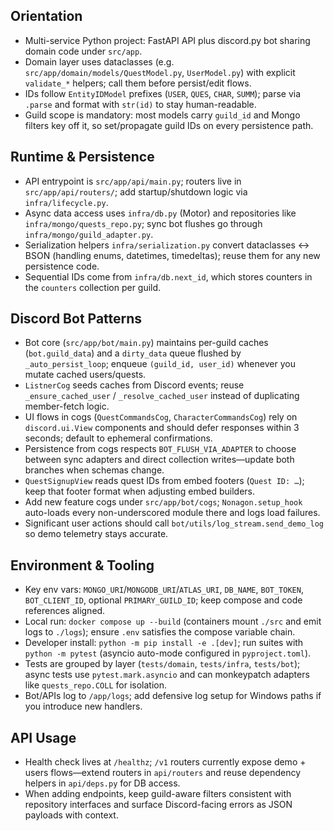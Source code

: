 ## Orientation
- Multi-service Python project: FastAPI API plus discord.py bot sharing domain code under `src/app`.
- Domain layer uses dataclasses (e.g. `src/app/domain/models/QuestModel.py`, `UserModel.py`) with explicit `validate_*` helpers; call them before persist/edit flows.
- IDs follow `EntityIDModel` prefixes (`USER`, `QUES`, `CHAR`, `SUMM`); parse via `.parse` and format with `str(id)` to stay human-readable.
- Guild scope is mandatory: most models carry `guild_id` and Mongo filters key off it, so set/propagate guild IDs on every persistence path.

## Runtime & Persistence
- API entrypoint is `src/app/api/main.py`; routers live in `src/app/api/routers/`; add startup/shutdown logic via `infra/lifecycle.py`.
- Async data access uses `infra/db.py` (Motor) and repositories like `infra/mongo/quests_repo.py`; sync bot flushes go through `infra/mongo/guild_adapter.py`.
- Serialization helpers `infra/serialization.py` convert dataclasses ↔ BSON (handling enums, datetimes, timedeltas); reuse them for any new persistence code.
- Sequential IDs come from `infra/db.next_id`, which stores counters in the `counters` collection per guild.

## Discord Bot Patterns
- Bot core (`src/app/bot/main.py`) maintains per-guild caches (`bot.guild_data`) and a `dirty_data` queue flushed by `_auto_persist_loop`; enqueue `(guild_id, user_id)` whenever you mutate cached users/quests.
- `ListnerCog` seeds caches from Discord events; reuse `_ensure_cached_user` / `_resolve_cached_user` instead of duplicating member-fetch logic.
- UI flows in cogs (`QuestCommandsCog`, `CharacterCommandsCog`) rely on `discord.ui.View` components and should defer responses within 3 seconds; default to ephemeral confirmations.
- Persistence from cogs respects `BOT_FLUSH_VIA_ADAPTER` to choose between sync adapters and direct collection writes—update both branches when schemas change.
- `QuestSignupView` reads quest IDs from embed footers (`Quest ID: …`); keep that footer format when adjusting embed builders.
- Add new feature cogs under `src/app/bot/cogs`; `Nonagon.setup_hook` auto-loads every non-underscored module there and logs load failures.
- Significant user actions should call `bot/utils/log_stream.send_demo_log` so demo telemetry stays accurate.

## Environment & Tooling
- Key env vars: `MONGO_URI`/`MONGODB_URI`/`ATLAS_URI`, `DB_NAME`, `BOT_TOKEN`, `BOT_CLIENT_ID`, optional `PRIMARY_GUILD_ID`; keep compose and code references aligned.
- Local run: `docker compose up --build` (containers mount `./src` and emit logs to `./logs`); ensure `.env` satisfies the compose variable chain.
- Developer install: `python -m pip install -e .[dev]`; run suites with `python -m pytest` (asyncio auto-mode configured in `pyproject.toml`).
- Tests are grouped by layer (`tests/domain`, `tests/infra`, `tests/bot`); async tests use `pytest.mark.asyncio` and can monkeypatch adapters like `quests_repo.COLL` for isolation.
- Bot/APIs log to `/app/logs`; add defensive log setup for Windows paths if you introduce new handlers.

## API Usage
- Health check lives at `/healthz`; `/v1` routers currently expose demo + users flows—extend routers in `api/routers` and reuse dependency helpers in `api/deps.py` for DB access.
- When adding endpoints, keep guild-aware filters consistent with repository interfaces and surface Discord-facing errors as JSON payloads with context.
